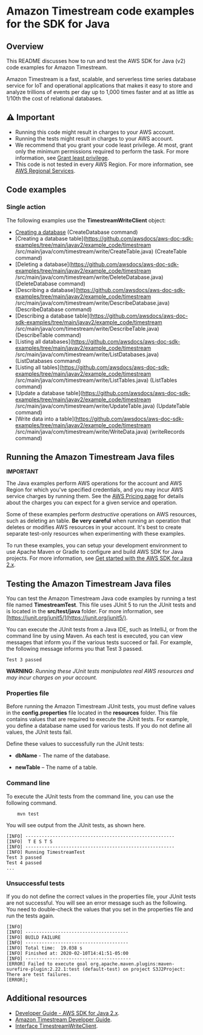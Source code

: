 # Amazon Timestream code examples for the SDK for Java

## Overview
This README discusses how to run and test the AWS SDK for Java (v2) code examples for Amazon Timestream.

Amazon Timestream is a fast, scalable, and serverless time series database service for IoT and operational applications that makes it easy to store and analyze trillions of events per day up to 1,000 times faster and at as little as 1/10th the cost of relational databases.

## ⚠️ Important
* Running this code might result in charges to your AWS account. 
* Running the tests might result in charges to your AWS account.
* We recommend that you grant your code least privilege. At most, grant only the minimum permissions required to perform the task. For more information, see [Grant least privilege](https://docs.aws.amazon.com/IAM/latest/UserGuide/best-practices.html#grant-least-privilege). 
* This code is not tested in every AWS Region. For more information, see [AWS Regional Services](https://aws.amazon.com/about-aws/global-infrastructure/regional-product-services).

## Code examples

### Single action

The following examples use the **TimestreamWriteClient** object:

- [Creating a database](https://github.com/awsdocs/aws-doc-sdk-examples/tree/main/javav2/example_code/sns/src/main/java/com/example/sns/CheckOptOut.java) (CreateDatabase command)
- [Creating a database table](https://github.com/awsdocs/aws-doc-sdk-examples/tree/main/javav2/example_code/timestream
/src/main/java/com/timestream/write/CreateTable.java) (CreateTable command)
- [Deleting a database](https://github.com/awsdocs/aws-doc-sdk-examples/tree/main/javav2/example_code/timestream
/src/main/java/com/timestream/write/DeleteDatabase.java) (DeleteDatabase command)
- [Describing a database](https://github.com/awsdocs/aws-doc-sdk-examples/tree/main/javav2/example_code/timestream
/src/main/java/com/timestream/write/DescribeDatabase.java) (DescribeDatabase command)
- [Describing a database table](https://github.com/awsdocs/aws-doc-sdk-examples/tree/main/javav2/example_code/timestream
/src/main/java/com/timestream/write/DescribeTable.java) (DescribeTable command)
- [Listing all databases](https://github.com/awsdocs/aws-doc-sdk-examples/tree/main/javav2/example_code/timestream
/src/main/java/com/timestream/write/ListDatabases.java) (ListDatabases command)
- [Listing all tables](https://github.com/awsdocs/aws-doc-sdk-examples/tree/main/javav2/example_code/timestream
/src/main/java/com/timestream/write/ListTables.java) (ListTables command)
- [Update a database table](https://github.com/awsdocs/aws-doc-sdk-examples/tree/main/javav2/example_code/timestream
/src/main/java/com/timestream/write/UpdateTable.java) (UpdateTable command)
- [Write data into a table](https://github.com/awsdocs/aws-doc-sdk-examples/tree/main/javav2/example_code/timestream
/src/main/java/com/timestream/write/WriteData.java) (writeRecords command)


## Running the Amazon Timestream Java files

**IMPORTANT**

The Java examples perform AWS operations for the account and AWS Region for which you've specified credentials, and you may incur AWS service charges by running them. See the [AWS Pricing page](https://aws.amazon.com/pricing/) for details about the charges you can expect for a given service and operation.   

Some of these examples perform *destructive* operations on AWS resources, such as deleting an table. **Be very careful** when running an operation that deletes or modifies AWS resources in your account. It's best to create separate test-only resources when experimenting with these examples.

To run these examples, you can setup your development environment to use Apache Maven or Gradle to configure and build AWS SDK for Java projects. For more information, 
see [Get started with the AWS SDK for Java 2.x](https://docs.aws.amazon.com/sdk-for-java/latest/developer-guide/get-started.html).


 ## Testing the Amazon Timestream Java files

You can test the Amazon Timestream Java code examples by running a test file named **TimestreamTest**. This file uses JUnit 5 to run the JUnit tests and is located in the **src/test/java** folder. For more information, see [https://junit.org/junit5/](https://junit.org/junit5/).

You can execute the JUnit tests from a Java IDE, such as IntelliJ, or from the command line by using Maven. As each test is executed, you can view messages that inform you if the various tests succeed or fail. For example, the following message informs you that Test 3 passed.

	Test 3 passed

**WARNING**: _Running these JUnit tests manipulates real AWS resources and may incur charges on your account._

 ### Properties file
Before running the Amazon Timestream JUnit tests, you must define values in the **config.properties** file located in the **resources** folder. This file contains values that are required to execute the JUnit tests. For example, you define a database name used for various tests. If you do not define all values, the JUnit tests fail.

Define these values to successfully run the JUnit tests:

- **dbName** - The name of the database. 

- **newTable** – The name of a table.

### Command line
To execute the JUnit tests from the command line, you can use the following command.

		mvn test

You will see output from the JUnit tests, as shown here.

	[INFO] -------------------------------------------------------
	[INFO]  T E S T S
	[INFO] -------------------------------------------------------
	[INFO] Running TimestreamTest
	Test 3 passed
	Test 4 passed
	...
	

### Unsuccessful tests

If you do not define the correct values in the properties file, your JUnit tests are not successful. You will see an error message such as the following. You need to double-check the values that you set in the properties file and run the tests again.

	[INFO]
	[INFO] --------------------------------------
	[INFO] BUILD FAILURE
	[INFO] --------------------------------------
	[INFO] Total time:  19.038 s
	[INFO] Finished at: 2020-02-10T14:41:51-05:00
	[INFO] ---------------------------------------
	[ERROR] Failed to execute goal org.apache.maven.plugins:maven-surefire-plugin:2.22.1:test (default-test) on project S3J2Project:  There are test failures.
	[ERROR];
	
## Additional resources
* [Developer Guide - AWS SDK for Java 2.x](https://docs.aws.amazon.com/sdk-for-java/latest/developer-guide/get-started.html).
* [Amazon Timestream Developer Guide](https://docs.aws.amazon.com/timestream/latest/developerguide/what-is-timestream.html).
* [Interface TimestreamWriteClient](https://sdk.amazonaws.com/java/api/latest/software/amazon/awssdk/services/timestreamwrite/TimestreamWriteClient.html).	

